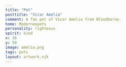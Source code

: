 ```yaml
---
title: "Pet"
posttitle: "Vicar Amelia"
comment: A fan pet of Vicar Amelia from Bloodborne.
home: Moderneopets
personality: righteous
spirit: kind
x: 16
y: 50
image: amelia.png
tags: pets
layout: artwork.njk
---
```


